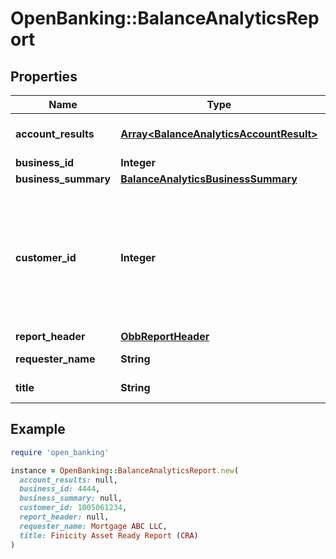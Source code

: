 # OpenBanking::BalanceAnalyticsReport

## Properties

| Name | Type | Description | Notes |
| ---- | ---- | ----------- | ----- |
| **account_results** | [**Array&lt;BalanceAnalyticsAccountResult&gt;**](BalanceAnalyticsAccountResult.md) | Balance results per account | [optional] |
| **business_id** | **Integer** | Business ID | [optional] |
| **business_summary** | [**BalanceAnalyticsBusinessSummary**](BalanceAnalyticsBusinessSummary.md) |  | [optional] |
| **customer_id** | **Integer** | A customer ID represented as a number. See Add Customer API for how to create a customer ID. |  |
| **report_header** | [**ObbReportHeader**](ObbReportHeader.md) |  |  |
| **requester_name** | **String** | Name of requester | [optional] |
| **title** | **String** | Title of the report |  |

## Example

```ruby
require 'open_banking'

instance = OpenBanking::BalanceAnalyticsReport.new(
  account_results: null,
  business_id: 4444,
  business_summary: null,
  customer_id: 1005061234,
  report_header: null,
  requester_name: Mortgage ABC LLC,
  title: Finicity Asset Ready Report (CRA)
)
```

